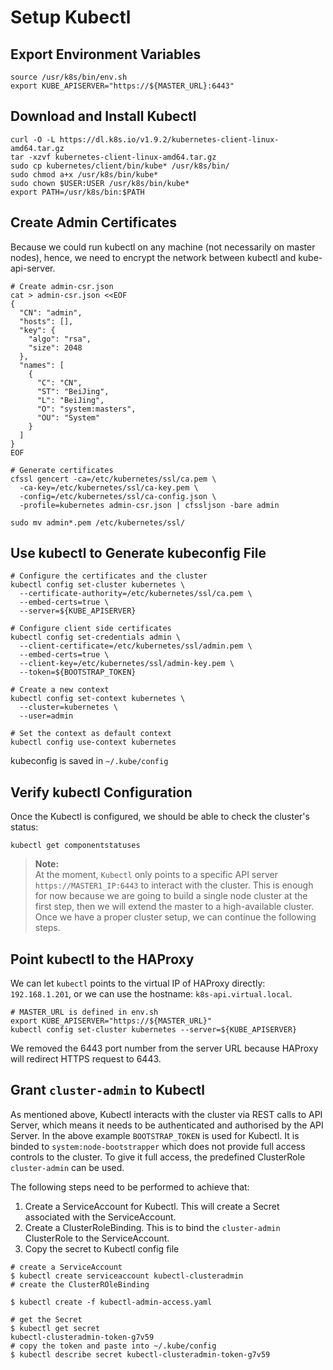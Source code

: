# Setup Kubectl

## Export Environment Variables
```shell
source /usr/k8s/bin/env.sh
export KUBE_APISERVER="https://${MASTER_URL}:6443"
```
## Download and Install Kubectl
```shell
curl -O -L https://dl.k8s.io/v1.9.2/kubernetes-client-linux-amd64.tar.gz 
tar -xzvf kubernetes-client-linux-amd64.tar.gz
sudo cp kubernetes/client/bin/kube* /usr/k8s/bin/
sudo chmod a+x /usr/k8s/bin/kube*
sudo chown $USER:USER /usr/k8s/bin/kube*
export PATH=/usr/k8s/bin:$PATH
```

## Create Admin Certificates

Because we could run kubectl on any machine (not necessarily on master nodes), hence, we need to encrypt the network between kubectl and kube-api-server. 


```shell
# Create admin-csr.json
cat > admin-csr.json <<EOF
{
  "CN": "admin",
  "hosts": [],
  "key": {
    "algo": "rsa",
    "size": 2048
  },
  "names": [
    {
      "C": "CN",
      "ST": "BeiJing",
      "L": "BeiJing",
      "O": "system:masters",
      "OU": "System"
    }
  ]
}
EOF

# Generate certificates
cfssl gencert -ca=/etc/kubernetes/ssl/ca.pem \
  -ca-key=/etc/kubernetes/ssl/ca-key.pem \
  -config=/etc/kubernetes/ssl/ca-config.json \
  -profile=kubernetes admin-csr.json | cfssljson -bare admin

sudo mv admin*.pem /etc/kubernetes/ssl/
```

## Use kubectl to Generate kubeconfig File
```shell
# Configure the certificates and the cluster
kubectl config set-cluster kubernetes \
  --certificate-authority=/etc/kubernetes/ssl/ca.pem \
  --embed-certs=true \
  --server=${KUBE_APISERVER}

# Configure client side certificates
kubectl config set-credentials admin \
  --client-certificate=/etc/kubernetes/ssl/admin.pem \
  --embed-certs=true \
  --client-key=/etc/kubernetes/ssl/admin-key.pem \
  --token=${BOOTSTRAP_TOKEN}

# Create a new context
kubectl config set-context kubernetes \
  --cluster=kubernetes \
  --user=admin

# Set the context as default context
kubectl config use-context kubernetes
```
kubeconfig is saved in `~/.kube/config`


## Verify kubectl Configuration
Once the Kubectl is configured, we should be able to check the cluster's status:
```shell
kubectl get componentstatuses
```

> **Note:**  
  At the moment, `Kubectl` only points to a specific API server `https://MASTER1_IP:6443` to interact with the cluster. This is enough for now because we are going to build a single node cluster at the first step, then we will extend the master to a high-available cluster. Once we have a proper cluster setup, we can continue the following steps.

## Point kubectl to the HAProxy

We can let `kubectl` points to the virtual IP of HAProxy directly: `192.168.1.201`, or we can use the hostname: `k8s-api.virtual.local`. 

```shell
# MASTER_URL is defined in env.sh
export KUBE_APISERVER="https://${MASTER_URL}"
kubectl config set-cluster kubernetes --server=${KUBE_APISERVER}
```
We removed the 6443 port number from the server URL because HAProxy will redirect HTTPS request to 6443.

## Grant `cluster-admin` to Kubectl

As mentioned above, Kubectl interacts with the cluster via REST calls to API Server, which means it needs to be authenticated and authorised by the API Server. In the above example `BOOTSTRAP_TOKEN` is used for Kubectl. It is binded to `system:node-bootstrapper` which does not provide full access controls to the cluster. To give it full access, the predefined ClusterRole `cluster-admin` can be used. 

The following steps need to be performed to achieve that:

1. Create a ServiceAccount for Kubectl. This will create a Secret associated with the ServiceAccount.
2. Create a ClusterRoleBinding. This is to bind the `cluster-admin` ClusterRole to the ServiceAccount.
3. Copy the secret to Kubectl config file

```shell
# create a ServiceAccount
$ kubectl create serviceaccount kubectl-clusteradmin
# create the ClusterROleBinding

$ kubectl create -f kubectl-admin-access.yaml

# get the Secret 
$ kubectl get secret
kubectl-clusteradmin-token-g7v59
# copy the token and paste into ~/.kube/config
$ kubectl describe secret kubectl-clusteradmin-token-g7v59
```
